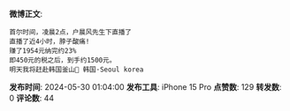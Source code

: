 **微博正文**: 
```
首尔时间，凌晨2点，户晨风先生下直播了
直播了近4小时，脖子酸痛!
赚了1954元纳完约23%
即450元的税之后，到手约1500元。
明天我将赶赴韩国釜山🙏 韩国·Seoul korea
```
**发布时间**: 2024-05-30 01:04:00
**发布工具**: iPhone 15 Pro
**点赞数**: 129
**转发数**: 0
**评论数**: 44
